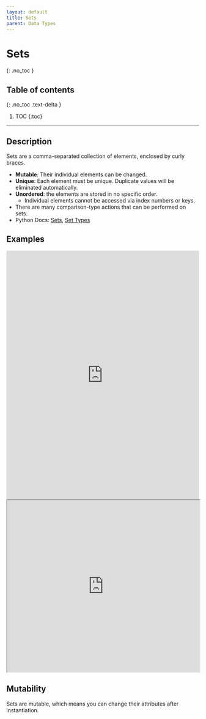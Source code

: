 ```yaml
---
layout: default
title: Sets
parent: Data Types
---
```

# Sets
{: .no_toc }
## Table of contents
{: .no_toc .text-delta }

1. TOC
{:toc}

---

## Description
Sets are a comma-separated collection of elements, enclosed by curly braces.
- **Mutable**: Their individual elements can be changed.
- **Unique**: Each element must be unique. Duplicate values will be eliminated automatically. 
- **Unordered**: the elements are stored in no specific order. 
    - Individual elements cannot be accessed via index numbers or keys.
- There are many comparison-type actions that can be performed on sets. 
- Python Docs: [Sets](https://docs.python.org/3/tutorial/datastructures.html#sets), [Set Types](https://docs.python.org/3/library/stdtypes.html#set-types-set-frozenset)

## Examples

<iframe height="650px" width="100%" src="https://repl.it/@bianca_ruiz/sets?lite=true" scrolling="no" frameborder="no" allowtransparency="true" allowfullscreen="true" sandbox="allow-forms allow-pointer-lock allow-popups allow-same-origin allow-scripts allow-modals"></iframe>
<br>
<iframe width="100%" height="450" frameborder="1" src="https://pythontutor.com/iframe-embed.html#code=flavors1%20%3D%20%7B'Lemon%20Glaze',%20'Pink%20Velvet',%20'Gingersnap',%20'Molten%20Lava'%7D%0Aflavors2%20%3D%20%7B'Molten%20Lava',%20'Birthday%20Cake'%7D%0A%0Aflavors1.add%28'Birthday%20Cake'%29%0A%0Ain_both%20%3D%20flavors1%20%26%20flavors2%0Anot_in_both%20%3D%20flavors1%20-%20flavors2%0A%0Aflavors1.discard%28'Lemon%20Glaze'%29&codeDivHeight=400&codeDivWidth=350&cumulative=false&curInstr=0&heapPrimitives=nevernest&origin=opt-frontend.js&py=3&rawInputLstJSON=%5B%5D&textReferences=false"> </iframe>

## Mutability
Sets are mutable, which means you can change their attributes after instantiation. 
